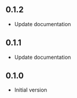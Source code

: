 ## 0.1.2

-   Update documentation

## 0.1.1

-   Update documentation

## 0.1.0

-   Initial version
